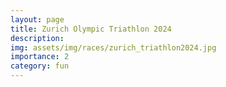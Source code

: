 ```yaml
---
layout: page
title: Zurich Olympic Triathlon 2024
description: 
img: assets/img/races/zurich_triathlon2024.jpg
importance: 2
category: fun
---
```


